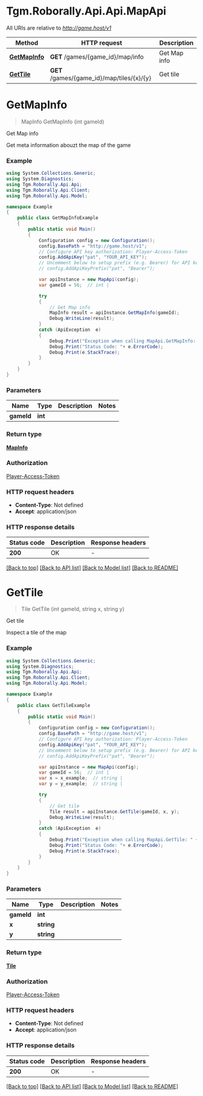 # Tgm.Roborally.Api.Api.MapApi

All URIs are relative to *http://game.host/v1*

Method | HTTP request | Description
------------- | ------------- | -------------
[**GetMapInfo**](MapApi.md#getmapinfo) | **GET** /games/{game_id}/map/info | Get Map info
[**GetTile**](MapApi.md#gettile) | **GET** /games/{game_id}/map/tiles/{x}/{y} | Get tile


<a name="getmapinfo"></a>
# **GetMapInfo**
> MapInfo GetMapInfo (int gameId)

Get Map info

Get meta information abouzt the map of the game

### Example
```csharp
using System.Collections.Generic;
using System.Diagnostics;
using Tgm.Roborally.Api.Api;
using Tgm.Roborally.Api.Client;
using Tgm.Roborally.Api.Model;

namespace Example
{
    public class GetMapInfoExample
    {
        public static void Main()
        {
            Configuration config = new Configuration();
            config.BasePath = "http://game.host/v1";
            // Configure API key authorization: Player-Access-Token
            config.AddApiKey("pat", "YOUR_API_KEY");
            // Uncomment below to setup prefix (e.g. Bearer) for API key, if needed
            // config.AddApiKeyPrefix("pat", "Bearer");

            var apiInstance = new MapApi(config);
            var gameId = 56;  // int | 

            try
            {
                // Get Map info
                MapInfo result = apiInstance.GetMapInfo(gameId);
                Debug.WriteLine(result);
            }
            catch (ApiException  e)
            {
                Debug.Print("Exception when calling MapApi.GetMapInfo: " + e.Message );
                Debug.Print("Status Code: "+ e.ErrorCode);
                Debug.Print(e.StackTrace);
            }
        }
    }
}
```

### Parameters

Name | Type | Description  | Notes
------------- | ------------- | ------------- | -------------
 **gameId** | **int**|  | 

### Return type

[**MapInfo**](MapInfo.md)

### Authorization

[Player-Access-Token](../README.md#Player-Access-Token)

### HTTP request headers

 - **Content-Type**: Not defined
 - **Accept**: application/json

### HTTP response details
| Status code | Description | Response headers |
|-------------|-------------|------------------|
| **200** | OK |  -  |

[[Back to top]](#) [[Back to API list]](../README.md#documentation-for-api-endpoints) [[Back to Model list]](../README.md#documentation-for-models) [[Back to README]](../README.md)

<a name="gettile"></a>
# **GetTile**
> Tile GetTile (int gameId, string x, string y)

Get tile

Inspect a tile of the map

### Example
```csharp
using System.Collections.Generic;
using System.Diagnostics;
using Tgm.Roborally.Api.Api;
using Tgm.Roborally.Api.Client;
using Tgm.Roborally.Api.Model;

namespace Example
{
    public class GetTileExample
    {
        public static void Main()
        {
            Configuration config = new Configuration();
            config.BasePath = "http://game.host/v1";
            // Configure API key authorization: Player-Access-Token
            config.AddApiKey("pat", "YOUR_API_KEY");
            // Uncomment below to setup prefix (e.g. Bearer) for API key, if needed
            // config.AddApiKeyPrefix("pat", "Bearer");

            var apiInstance = new MapApi(config);
            var gameId = 56;  // int | 
            var x = x_example;  // string | 
            var y = y_example;  // string | 

            try
            {
                // Get tile
                Tile result = apiInstance.GetTile(gameId, x, y);
                Debug.WriteLine(result);
            }
            catch (ApiException  e)
            {
                Debug.Print("Exception when calling MapApi.GetTile: " + e.Message );
                Debug.Print("Status Code: "+ e.ErrorCode);
                Debug.Print(e.StackTrace);
            }
        }
    }
}
```

### Parameters

Name | Type | Description  | Notes
------------- | ------------- | ------------- | -------------
 **gameId** | **int**|  | 
 **x** | **string**|  | 
 **y** | **string**|  | 

### Return type

[**Tile**](Tile.md)

### Authorization

[Player-Access-Token](../README.md#Player-Access-Token)

### HTTP request headers

 - **Content-Type**: Not defined
 - **Accept**: application/json

### HTTP response details
| Status code | Description | Response headers |
|-------------|-------------|------------------|
| **200** | OK |  -  |

[[Back to top]](#) [[Back to API list]](../README.md#documentation-for-api-endpoints) [[Back to Model list]](../README.md#documentation-for-models) [[Back to README]](../README.md)

